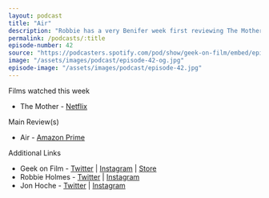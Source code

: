```yaml
---
layout: podcast
title: "Air"
description: "Robbie has a very Benifer week first reviewing The Mother and then in the main review focusing on Air!"
permalink: /podcasts/:title
episode-number: 42
source: "https://podcasters.spotify.com/pod/show/geek-on-film/embed/episodes/42---Air-e24f4d5"
image: "/assets/images/podcast/episode-42-og.jpg"
episode-image: "/assets/images/podcast/episode-42.jpg"
---
```

<p>Films watched this week</p>
<ul>
 <li>The Mother - <a href="https://www.netflix.com/title/80210920">⁠Netflix⁠</a></li>
</ul>
<p>Main Review(s)</p>
<ul>
 <li>Air - <a href="https://www.amazon.com/AIR-Matt-Damon/dp/B0B8Q3JMCG">⁠Amazon Prime⁠</a></li>
</ul>
<p>Additional Links</p>
<ul>
  <li>Geek on Film - <a href="https://twitter.com/geekonfilmcom">Twitter</a> | <a href="https://www.instagram.com/geekonfilmcom/">Instagram</a> | <a href="https://www.geekonfilm.shop/">Store</a></li>
  <li>Robbie Holmes - <a href="https://twitter.com/robbiethegeek">Twitter</a> | <a href="https://www.instagram.com/robbiethegeek/">Instagram</a></li>
<li>Jon Hoche - <a href="https://twitter.com/JonHoche">Twitter</a> | <a href="https://www.instagram.com/jonhoche/">Instagram</a></li>
</ul>